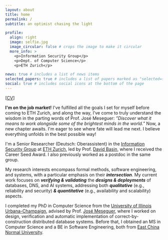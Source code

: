 ```yaml
---
layout: about
title: home
permalink: /
subtitle: an optimist chasing the light

profile:
  align: right
  image: selfie.jpg
  image_circular: false # crops the image to make it circular
  more_info: >
    <p>Information Security Group</p>
    <p>Dept. of Computer Science</p>
    <p>ETH Zurich</p>

news: true # includes a list of news items
selected_papers: true # includes a list of papers marked as "selected={true}"
social: true # includes social icons at the bottom of the page
---
```


<!--[[research statement]()] [[teaching statement]()] -->
[[CV](/assets/pdf/Si_Liu_CV.pdf)]

<b>I'm on the job market!</b> I've fulfilled all the goals I set for myself before coming to ETH Zurich, and along the way, I’ve come to truly understand the wisdom in the parting words of Prof. José Meseguer: <i>”Discover what it means to work alongside some of the brightest minds in the world.”</i>  Now, a new chapter awaits. I'm eager to see where fate will lead me next. I believe everything unfolds in the best possible way!

I'm a Senior Researcher 
(Deutsch: Oberassistent) in the <a href='https://infsec.ethz.ch/'>Information Security Group</a> at [ETH Zurich](https://ethz.ch/en.html), led by Prof. 
[David Basin](https://people.inf.ethz.ch/basin/), 
where I received the Career Seed Award.  I also previously worked as a postdoc in the same group.

My research interests encompass formal methods, software engineering, and systems, with a particular emphasis on their <b><i>intersection</i></b>. My current work focuses on <b><i>verifying & validating</i></b> the <b><i>designs & deployments</i></b> of  databases, DNS, and AI systems, addressing both <b><i>qualitative</i></b> (e.g., reliability and security) <b><i>& quantitative</i></b> (e.g., availability and scalability) aspects.



I completed my PhD in Computer Science from the [University of Illinois  Urbana-Champaign](https://illinois.edu/), advised by Prof. [José Meseguer](https://formal.cs.illinois.edu/meseguer/), 
where I worked on design, verification and automatic implementation of correct-by-construction distributed database systems. 
 Before that, I obtained an MS in Computer Science and a BE in Software Engineering, both from 
[East China Normal University](https://english.ecnu.edu.cn/).



<!-- Put your address / P.O. box / other info right below your picture. You can also disable any of these elements by editing `profile` property of the YAML header of your `_pages/about.md`. Edit `_bibliography/papers.bib` and Jekyll will render your [publications page](/al-folio/publications/) automatically.

#Link to your social media connections, too. This theme is set up to use [Font Awesome icons](https://fontawesome.com/) and [Academicons](https://jpswalsh.github.io/academicons/), like the ones below. Add your Facebook, Twitter, LinkedIn, Google Scholar, or just disable all of them.
-->
